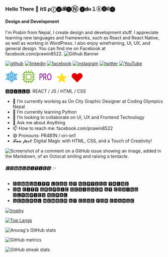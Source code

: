 ### Hello There 👋 itS ρⓡ❹𝓑❶Ⓝ ❹𝐝н１ⓚ❹ᖇ❶
#### Design and Development
I'm Prabin from Nepal, I create design and development stuff. I appreciate learning new languages and frameworks, such as React and React Native, as well as working
 in WordPress. I also enjoy wireframing, UI, UX, and general design. You can find me on Facebook at facebook.com/prawin8522.
![Github Banner ](https://github.com/ori-on1/ori-on1/assets/107096370/886f5233-2aea-432b-94f4-637a292f8865)






[<img src='https://cdn.jsdelivr.net/npm/simple-icons@3.0.1/icons/github.svg' alt='github' height='40'>](https://github.com/github.com/ori-on1)  [<img src='https://cdn.jsdelivr.net/npm/simple-icons@3.0.1/icons/linkedin.svg' alt='linkedin' height='40'>](https://www.linkedin.com/in/linkedin.com/in/prabin-adhikari/)  [<img src='https://cdn.jsdelivr.net/npm/simple-icons@3.0.1/icons/facebook.svg' alt='facebook' height='40'>](https://www.facebook.com/facebook.com/prawin8522)  [<img src='https://cdn.jsdelivr.net/npm/simple-icons@3.0.1/icons/instagram.svg' alt='instagram' height='40'>](https://www.instagram.com/instagram.com/prawin8522/)  [<img src='https://cdn.jsdelivr.net/npm/simple-icons@3.0.1/icons/twitter.svg' alt='twitter' height='40'>](https://twitter.com/twitter.com/PrabinA60668202)  [<img src='https://cdn.jsdelivr.net/npm/simple-icons@3.0.1/icons/youtube.svg' alt='YouTube' height='40'>](https://www.youtube.com/channel/UCZxO9V9qqMZ9GXgDeaq1UZw)   

<a href='https://archiveprogram.github.com/'><img src='https://raw.githubusercontent.com/acervenky/animated-github-badges/master/assets/acbadge.gif' width='40' height='40'></a> <a href='https://docs.github.com/en/developers'><img src='https://raw.githubusercontent.com/acervenky/animated-github-badges/master/assets/devbadge.gif' width='40' height='40'></a> <a href='https://github.com/pricing'><img src='https://raw.githubusercontent.com/acervenky/animated-github-badges/master/assets/pro.gif' width='40' height='40'></a> <a href='https://stars.github.com/'><img src='https://raw.githubusercontent.com/acervenky/animated-github-badges/master/assets/starbadge.gif' width='35' height='35'></a> <a href='https://docs.github.com/en/github/supporting-the-open-source-community-with-github-sponsors'><img src='https://raw.githubusercontent.com/acervenky/animated-github-badges/master/assets/sponsorbadge.gif' width='35' height='35'></a> 

🆂🅺🅸🅻🅻🆂:  REACT / JS / HTML / CSS

- 🔭 I’m currently working as On City Graphic Designer at Coding Olympics Nepal 
- 🌱 I’m currently learning Python 
- 👯 I’m looking to collaborate on UI, UX and Frontend Technology 
- 💬 Ask me about Anything 
- 📫 How to reach me: facebook.com/prawin8522 
- 😄 Pronouns: PR4B1N / ori-on1  
- 𝓕𝓾𝓷 𝓯𝓪𝓬𝓽: Digital Magic with HTML, CSS, and a Touch of Creativity! 







![Screenshot of a comment on a GitHub issue showing an image, added in the Markdown, of an Octocat smiling and raising a tentacle.](https://myoctocat.com/assets/images/base-octocat.svg)





###### 🅲🅾🅼🅼🆄🅽🅸🆃🅸🅴🆂: :-
- 🅲🅾🅼🅼🆄🅽🅸🆃🆈 🅻🅴🅰🅳 🅰🆃 🅽🅴🅿🆃🅴🅲🅷 🆃🆁🅸🅱🅴
- 🅾🅽 🅲🅸🆃🆈 🅶🆁🅰🅿🅷🅸🅲 🅳🅴🆂🅸🅶🅽🅴🆁 🅰🆃 🅲🅾🅳🅸🅽🅶 🅾🅻🆈🅼🅿🅸🅲🆂 🅽🅴🅿🅰🅻
- 🅶🅴🅽🅴🆁🅰🅻 🅼🅴🅼🅱🅴🆁 🅰🆃 🅲🅾🅳🅴 🅵🅾🆁 🅲🅷🅰🅽🅶🅴













[![trophy](https://github-profile-trophy.vercel.app/?username=ryo-ma&theme=onedark)](https://github.com/ryo-ma/github-profile-trophy)

[![Top Langs](https://github-readme-stats.vercel.app/api/top-langs/?username=ori-on1)](https://github.com/anuraghazra/github-readme-stats)


![Anurag's GitHub stats](https://github-readme-stats.vercel.app/api?username=ori-on1&show_icons=true&theme=transparent)   

![GitHub metrics](https://metrics.lecoq.io/ori-on1)  

![GitHub streak stats](https://streak-stats.demolab.com/?user=ori-on1)  

  

